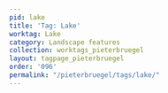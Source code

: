 ```yaml
---
pid: lake
title: 'Tag: Lake'
worktag: Lake
category: Landscape features
collection: worktags_pieterbruegel
layout: tagpage_pieterbruegel
order: '096'
permalink: "/pieterbruegel/tags/lake/"
---
```

